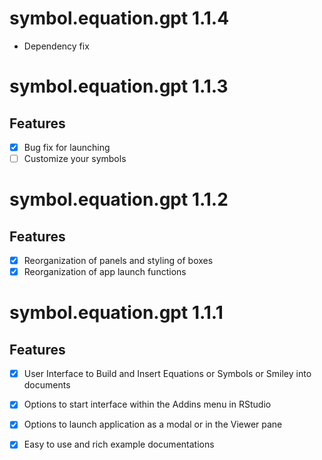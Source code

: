 # symbol.equation.gpt 1.1.4

 - Dependency fix 
 
# symbol.equation.gpt 1.1.3

## Features

 - [x] Bug fix for launching
 - [ ] Customize your symbols
 
# symbol.equation.gpt 1.1.2

## Features

 - [x] Reorganization of panels and styling of boxes
 - [x] Reorganization of app launch functions
 
# symbol.equation.gpt 1.1.1

## Features

 - [x] User Interface to Build and Insert Equations or Symbols or Smiley into documents
 - [x] Options to start interface within the Addins menu in RStudio
 - [x] Options to launch application as a modal or in the Viewer pane
 - [x] Easy to use and rich example documentations

